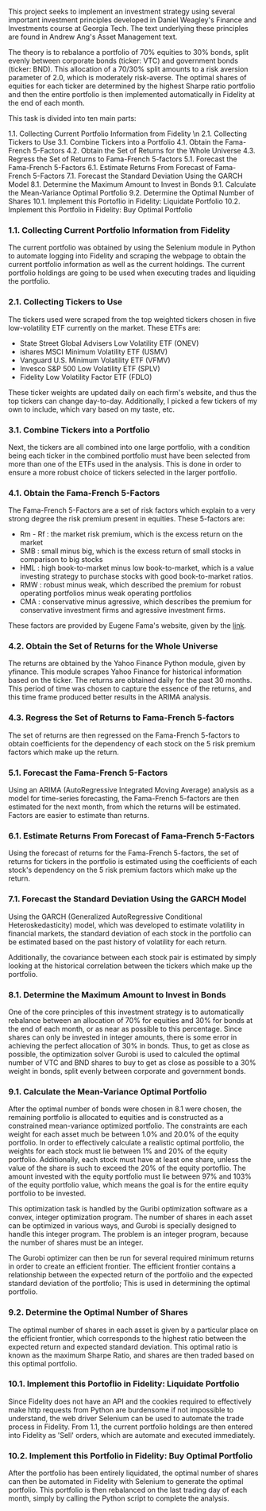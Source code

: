 This project seeks to implement an investment strategy using several important investment principles developed in Daniel Weagley's Finance and Investments course at Georgia Tech. The text underlying these principles are found in Andrew Ang's Asset Management text.

The theory is to rebalance a portfolio of 70% equities to 30% bonds, split evenly between corporate bonds (ticker: VTC) and government bonds (ticker: BND). This allocation of a 70/30% split amounts to a risk aversion parameter of 2.0, which is moderately risk-averse. The optimal shares of equities for each ticker are determined by the highest Sharpe ratio portfolio and then the entire portfolio is then implemented automatically in Fidelity at the end of each month.

This task is divided into ten main parts:

1.1.  Collecting Current Portfolio Information from Fidelity \n
2.1.  Collecting Tickers to Use
3.1.  Combine Tickers into a Portfolio
4.1.  Obtain the Fama-French 5-Factors
4.2.  Obtain the Set of Returns for the Whole Universe
4.3.  Regress the Set of Returns to Fama-French 5-factors
5.1.  Forecast the Fama-French 5-Factors
6.1.  Estimate Returns From Forecast of Fama-French 5-Factors
7.1.  Forecast the Standard Deviation Using the GARCH Model
8.1.  Determine the Maximum Amount to Invest in Bonds
9.1.  Calculate the Mean-Variance Optimal Portfolio
9.2.  Determine the Optimal Number of Shares
10.1. Implement this Portoflio in Fidelity: Liquidate Portfolio
10.2. Implement this Portfolio in Fidelity: Buy Optimal Portfolio

### 1.1.  Collecting Current Portfolio Information from Fidelity

The current portfolio was obtained by using the Selenium module in Python to automate logging into Fidelity and scraping the webpage to obtain the current portfolio information as well as the current holdings. The current portfolio holdings are going to be used when executing trades and liquiding the portfolio. 

### 2.1.  Collecting Tickers to Use

The tickers used were scraped from the top weighted tickers chosen in five low-volatility ETF currently on the market. These ETFs are:

- State Street Global Advisers Low Volatility ETF (ONEV)
- ishares MSCI Minimum Volatility ETF (USMV)
- Vanguard U.S. Minimum Volatility ETF (VFMV)
- Invesco S&P 500 Low Volatility ETF (SPLV)
- Fidelity Low Volatility Factor ETF (FDLO)

These ticker weights are updated daily on each firm's website, and thus the top tickers can change day-to-day. Additionally, I picked a few tickers of my own to include, which vary based on my taste, etc.

### 3.1.  Combine Tickers into a Portfolio

Next, the tickers are all combined into one large portfolio, with a condition being each ticker in the combined portfolio must have been selected from more than one of the ETFs used in the analysis. This is done in order to ensure a more robust choice of tickers selected in the larger portfolio.

### 4.1.  Obtain the Fama-French 5-Factors

The Fama-French 5-Factors are a set of risk factors which explain to a very strong degree the risk premium present in equities. These 5-factors are:

- Rm - Rf : the market risk premium, which is the excess return on the market
- SMB : small minus big, which is the excess return of small stocks in comparison to big stocks
- HML : high book-to-market minus low book-to-market, which is a value investing strategy to purchase stocks with good book-to-market ratios.
- RMW : robust minus weak, which described the premium for robust operating portfolios minus weak operating portfolios
- CMA : conservative minus agressive, which describes the premium for conservative investment firms and agressive investment firms.
 
 These factors are provided by Eugene Fama's website, given by the [link](https://mba.tuck.dartmouth.edu/pages/faculty/ken.french/Data_Library/f-f_5_factors_2x3.html).

### 4.2.  Obtain the Set of Returns for the Whole Universe

The returns are obtained by the Yahoo Finance Python module, given by yfinance. This module scrapes Yahoo Finance for historical information based on the ticker. The returns are obtained daily for the past 30 months. This period of time was chosen to capture the essence of the returns, and this time frame produced better results in the ARIMA analysis.

### 4.3.  Regress the Set of Returns to Fama-French 5-factors

The set of returns are then regressed on the Fama-French 5-factors to obtain coefficients for the dependency of each stock on the 5 risk premium factors which make up the return.

### 5.1.  Forecast the Fama-French 5-Factors

Using an ARIMA (AutoRegressive Integrated Moving Average) analysis as a model for time-series forecasting, the Fama-French 5-factors are then estimated for the next month, from which the returns will be estimated. Factors are easier to estimate than returns.

### 6.1.  Estimate Returns From Forecast of Fama-French 5-Factors

Using the forecast of returns for the Fama-French 5-factors, the set of returns for tickers in the portfolio is estimated using the coefficients of each stock's dependency on the 5 risk premium factors which make up the return.

### 7.1.  Forecast the Standard Deviation Using the GARCH Model

Using the GARCH (Generalized AutoRegressive Conditional Heteroskedasticity) model, which was developed to estimate volatility in financial markets, the standard deviation of each stock in the portfolio can be estimated based on the past history of volatility for each return.

Additionally, the covariance between each stock pair is estimated by simply looking at the historical correlation between the tickers which make up the portfolio.

### 8.1.  Determine the Maximum Amount to Invest in Bonds

One of the core principles of this investment strategy is to automatically rebalance between an allocation of 70% for equities and 30% for bonds at the end of each month, or as near as possible to this percentage. Since shares can only be invested in integer amounts, there is some error in achieving the perfect allocation of 30% in bonds. Thus, to get as close as possible, the optimization solver Gurobi is used to calculed the optimal number of VTC and BND shares to buy to get as close as possible to a 30% weight in bonds, split evenly between corporate and government bonds.

### 9.1.  Calculate the Mean-Variance Optimal Portfolio

After the optimal number of bonds were chosen in 8.1 were chosen, the remaining portfolio is allocated to equities and is constructed as a constrained mean-variance optimized portfolio. The constraints are each weight for each asset much be between 1.0% and 20.0% of the equity portfolio. In order to effectively calculate a realistic optimal portfolio, the weights for each stock must lie between 1% and 20% of the equity portfolio. Additionally, each stock must have at least one share, unless the value of the share is such to exceed the 20% of the equity portoflio. The amount invested with the equity portfolio must lie between 97% and 103% of the equity portfolio value, which means the goal is for the entire equity portfolio to be invested. 

This optimization task is handled by the Guribi optimization software as a convex, integer optimization program. The number of shares in each asset can be optimized in various ways, and Gurobi is specially designed to handle this integer program. The problem is an integer program, because the number of shares must be an integer.

The Gurobi optimizer can then be run for several required minimum returns in order to create an efficient frontier. The efficient frontier contains a relationship between the expected return of the portfolio and the expected standard deviation of the portfolio; This is used in determining the optimal portfolio.

### 9.2.  Determine the Optimal Number of Shares

The optimal number of shares in each asset is given by a particular place on the efficient frontier, which corresponds to the highest ratio between the expected return and expected standard deviation. This optimal ratio is known as the maximum Sharpe Ratio, and shares are then traded based on this optimal portfolio.

### 10.1. Implement this Portoflio in Fidelity: Liquidate Portfolio

Since Fidelity does not have an API and the cookies required to effectively make http requests from Python are burdensome if not impossible to understand, the web driver Selenium can be used to automate the trade process in Fidelity. From 1.1, the current portfolio holdings are then entered into Fidelity as 'Sell' orders, which are automate and executed immediately.

### 10.2. Implement this Portfolio in Fidelity: Buy Optimal Portfolio

After the portfolio has been entirely liquidated, the optimal number of shares can then be automated in Fidelity with Selenium to generate the optimal portfolio. This portfolio is then rebalanced on the last trading day of each month, simply by calling the Python script to complete the analysis.

